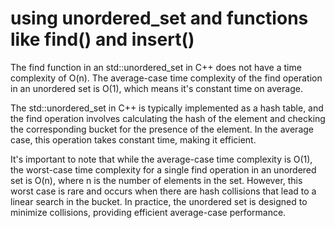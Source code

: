 # using unordered_set and functions like find() and insert()
 The find function in an std::unordered_set in C++ does not have a time complexity of O(n).
 The average-case time complexity of the find operation in an unordered set is O(1), which means it's constant time on average.

The std::unordered_set in C++ is typically implemented as a hash table, and the find operation involves calculating the hash of the element and checking the corresponding bucket for the presence of the element.
In the average case, this operation takes constant time, making it efficient.

It's important to note that while the average-case time complexity is O(1), the worst-case time complexity for a single find operation in an unordered set is O(n), where n is the number of elements in the set.
However, this worst case is rare and occurs when there are hash collisions that lead to a linear search in the bucket.
In practice, the unordered set is designed to minimize collisions, providing efficient average-case performance.
